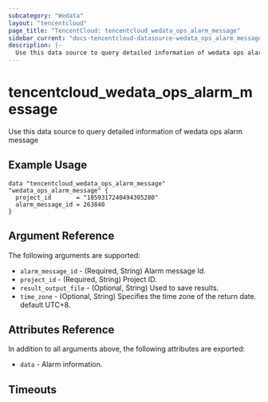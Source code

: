 ```yaml
---
subcategory: "Wedata"
layout: "tencentcloud"
page_title: "TencentCloud: tencentcloud_wedata_ops_alarm_message"
sidebar_current: "docs-tencentcloud-datasource-wedata_ops_alarm_message"
description: |-
  Use this data source to query detailed information of wedata ops alarm message
---
```


# tencentcloud_wedata_ops_alarm_message

Use this data source to query detailed information of wedata ops alarm message

## Example Usage

```hcl
data "tencentcloud_wedata_ops_alarm_message" "wedata_ops_alarm_message" {
  project_id       = "1859317240494305280"
  alarm_message_id = 263840
}
```

## Argument Reference

The following arguments are supported:

* `alarm_message_id` - (Required, String) Alarm message Id.
* `project_id` - (Required, String) Project ID.
* `result_output_file` - (Optional, String) Used to save results.
* `time_zone` - (Optional, String) Specifies the time zone of the return date. default UTC+8.

## Attributes Reference

In addition to all arguments above, the following attributes are exported:

* `data` - Alarm information.


## Timeouts

<no value>


